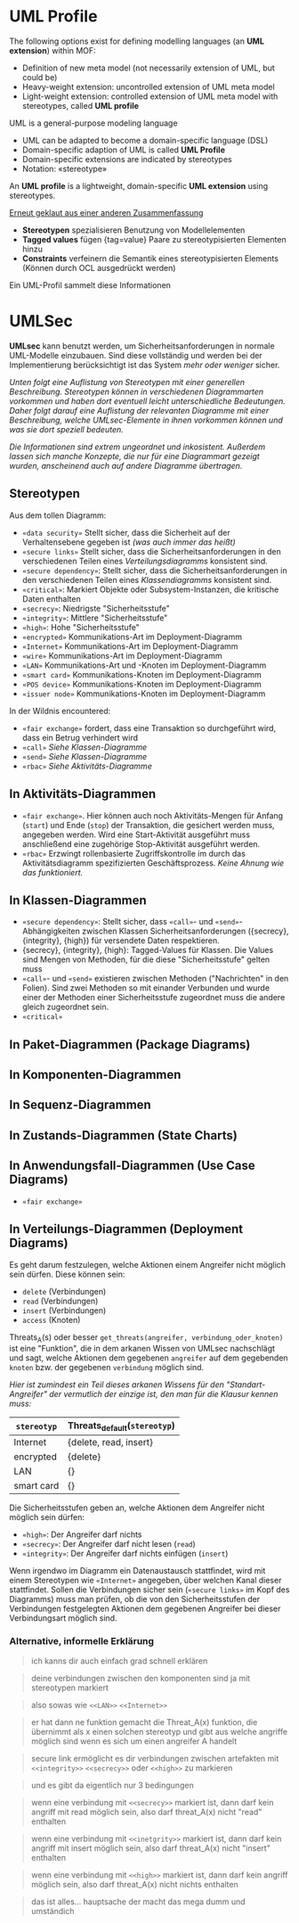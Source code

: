 # UML Profile
The following options exist for defining modelling languages (an **UML extension**) within MOF:

* Definition of new meta model (not necessarily extension of UML, but could be)
* Heavy-weight extension: uncontrolled extension of UML meta model
* Light-weight extension: controlled extension of UML meta model with stereotypes, called **UML profile**

UML is a general-purpose modeling language

* UML can be adapted to become a domain-specific language (DSL)
* Domain-specific adaption of UML is called **UML Profile**
* Domain-specific extensions are indicated by stereotypes
* Notation: «stereotype»

An **UML profile** is a lightweight, domain-specific **UML extension** using stereotypes.

[Erneut geklaut aus einer anderen Zusammenfassung](https://github.com/TurboPope/we-wiki/blob/master/software-engineering/modeling.md#uml-profiles-and-extensions)

* **Stereotypen** spezialisieren Benutzung von Modellelementen
* **Tagged values** fügen {tag=value} Paare zu stereotypisierten Elementen hinzu
* **Constraints** verfeinern die Semantik eines stereotypisierten Elements (Können durch OCL ausgedrückt werden)

Ein UML-Profil sammelt diese Informationen


# UMLSec
**UMLsec** kann benutzt werden, um Sicherheitsanforderungen in normale UML-Modelle einzubauen. Sind diese vollständig und werden bei der Implementierung berücksichtigt ist das System *mehr oder weniger* sicher.

*Unten folgt eine Auflistung von Stereotypen mit einer generellen Beschreibung. Stereotypen können in verschiedenen Diagrammarten vorkommen und haben dort eventuell leicht unterschiedliche Bedeutungen. Daher folgt darauf eine Auflistung der relevanten Diagramme mit einer Beschreibung, welche UMLsec-Elemente in ihnen vorkommen können und was sie dort speziell bedeuten.*

*Die Informationen sind extrem ungeordnet und inkosistent. Außerdem lassen sich manche Konzepte, die nur für eine Diagrammart gezeigt wurden, anscheinend auch auf andere Diagramme übertragen.*

## Stereotypen
Aus dem tollen Diagramm:

* `«data security»` Stellt sicher, dass die Sicherheit auf der Verhaltensebene gegeben ist *(was auch immer das heißt)*
* `«secure links»` Stellt sicher, dass die Sicherheitsanforderungen in den verschiedenen Teilen eines *Verteilungsdiagramms* konsistent sind.
* `«secure dependency»`: Stellt sicher, dass die Sicherheitsanforderungen in den verschiedenen Teilen eines *Klassendiagramms* konsistent sind.
* `«critical»`: Markiert Objekte oder Subsystem-Instanzen, die kritische Daten enthalten
* `«secrecy»`: Niedrigste "Sicherheitsstufe"
* `«integrity»`: Mittlere "Sicherheitsstufe"
* `«high»`: Hohe "Sicherheitsstufe"
* `«encrypted»` Kommunikations-Art im Deployment-Diagramm
* `«Internet»` Kommunikations-Art im Deployment-Diagramm
* `«wire»` Kommunikations-Art im Deployment-Diagramm
* `«LAN»` Kommunikations-Art und -Knoten im Deployment-Diagramm
* `«smart card»` Kommunikations-Knoten im Deployment-Diagramm
* `«POS device»` Kommunikations-Knoten im Deployment-Diagramm
* `«issuer node»` Kommunikations-Knoten im Deployment-Diagramm

In der Wildnis encountered:
* `«fair exchange»` fordert, dass eine Transaktion so durchgeführt wird, dass ein Betrug verhindert wird
* `«call»` *Siehe Klassen-Diagramme*
* `«send»` *Siehe Klassen-Diagramme*
* `«rbac»` *Siehe Aktivitäts-Diagramme*

## In Aktivitäts-Diagrammen
* `«fair exchange»`. Hier können auch noch Aktivitäts-Mengen für Anfang (`start`) und Ende (`stop`) der Transaktion, die gesichert werden muss, angegeben werden. Wird eine Start-Aktivität ausgeführt muss anschließend eine zugehörige Stop-Aktivität ausgeführt werden.
* `«rbac»` Erzwingt rollenbasierte Zugriffskontrolle im durch das Aktivitätsdiagramm spezifizierten Geschäftsprozess. *Keine Ahnung wie das funktioniert.*

## In Klassen-Diagrammen
* `«secure dependency»`: Stellt sicher, dass `«call»`- und `«send»`-Abhängigkeiten zwischen Klassen Sicherheitsanforderungen ({secrecy}, {integrity}, {high}) für versendete Daten respektieren.
* {secrecy}, {integrity}, {high}: Tagged-Values für Klassen. Die Values sind Mengen von Methoden, für die diese "Sicherheitsstufe" gelten muss
* `«call»`- und `«send»` existieren zwischen Methoden ("Nachrichten" in den Folien). Sind zwei Methoden so mit einander Verbunden und wurde einer der Methoden einer Sicherheitsstufe zugeordnet muss die andere gleich zugeordnet sein.
* `«critical»`

## In Paket-Diagrammen (Package Diagrams)

## In Komponenten-Diagrammen

## In Sequenz-Diagrammen

## In Zustands-Diagrammen (State Charts)

## In Anwendungsfall-Diagrammen (Use Case Diagrams)
* `«fair exchange»`

## In Verteilungs-Diagrammen (Deployment Diagrams)

Es geht darum festzulegen, welche Aktionen einem Angreifer nicht möglich sein dürfen. Diese können sein:

* `delete` (Verbindungen)
* `read` (Verbindungen)
* `insert` (Verbindungen)
* `access` (Knoten)

Threats<sub>A</sub>(s) oder besser `get_threats(angreifer, verbindung_oder_knoten)` ist eine "Funktion", die in dem arkanen Wissen von UMLsec nachschlägt und sagt, welche Aktionen dem gegebenen `angreifer` auf dem gegebenden `knoten` bzw. der gegebenen `verbindung` möglich sind.

*Hier ist zumindest ein Teil dieses arkanen Wissens für den "Standart-Angreifer" der vermutlich der einzige ist, den man für die Klausur kennen muss:*

| `stereotyp` | Threats<sub>default</sub>(`stereotyp`) |
| ----------- | -------------------------------------- |
| Internet    | {delete, read, insert}                 |
| encrypted   | {delete}                               |
| LAN         | {}                                     |
| smart card  | {}                                     |

Die Sicherheitsstufen geben an, welche Aktionen dem Angreifer nicht möglich sein dürfen:
* `«high»`: Der Angreifer darf nichts
* `«secrecy»`: Der Angreifer darf nicht lesen (`read`)
* `«integrity»`: Der Angreifer darf nichts einfügen (`insert`)

Wenn irgendwo im Diagramm ein Datenaustausch stattfindet, wird mit einem Stereotypen wie `«Internet»` angegeben, über welchen Kanal dieser stattfindet. Sollen die Verbindungen sicher sein (`«secure links»` im Kopf des Diagramms) muss man prüfen, ob die von den Sicherheitsstufen der Verbindungen festgelegten Aktionen dem gegebenen Angreifer bei dieser Verbindungsart möglich sind.

### Alternative, informelle Erklärung
> ich kanns dir auch einfach grad schnell erklären

> deine verbindungen zwischen den komponenten sind ja mit stereotypen markiert

> also sowas wie `<<LAN>>` `<<Internet>>`

> er hat dann ne funktion gemacht die Threat_A(x) funktion, die übernimmt als x einen solchen stereotyp und gibt aus welche angriffe möglich sind wenn es sich um einen angreifer A handelt

> secure link ermöglicht es dir verbindungen zwischen artefakten mit `<<integrity>>` `<<secrecy>>` oder `<<high>>` zu markieren

> und es gibt da eigentlich nur 3 bedingungen

> wenn eine verbindung mit `<<secrecy>>` markiert ist, dann darf kein angriff mit read möglich sein, also darf threat_A(x) nicht "read" enthalten

> wenn eine verbindung mit `<<inetgrity>>` markiert ist, dann darf kein angriff mit insert möglich sein, also darf threat_A(x) nicht "insert" enthalten

> wenn eine verbindung mit `<<high>>` markiert ist, dann darf kein angriff möglich sein, also darf threat_A(x) nicht nichts enthalten

> das ist alles... hauptsache der macht das mega dumm und umständich
